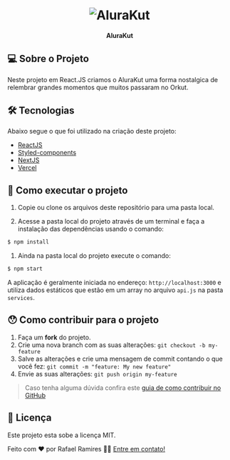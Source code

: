 <h1 align="center">
    <img alt="AluraKut" title="#AluraKut" src="./assets/banner.png" />
</h1>

<h4 align="center"> 
	AluraKut
</h4>

<p align="center">
	
## 💻 Sobre o Projeto
Neste projeto em React.JS criamos o AluraKut uma forma nostalgica de relembrar grandes momentos que muitos passaram no Orkut. 
	
## 🛠 Tecnologias
Abaixo segue o que foi utilizado na criação deste projeto:
-  [ReactJS](https://reactjs.org/)
-  [Styled-components](https://www.styled-components.com/)
-  [NextJS](https://nextjs.org/)
-  [Vercel](https://vercel.com/)
</p>


## 🚀 Como executar o projeto

1. Copie ou clone os arquivos deste repositório para uma pasta local.

2. Acesse a pasta local do projeto através de um terminal e faça a instalação das dependências usando o comando:
```sh
$ npm install
```

1. Ainda na pasta local do projeto execute o comando:
```sh
$ npm start
```

A aplicação é geralmente iniciada no endereço: `http://localhost:3000` e utiliza dados estáticos que estão em um array no arquivo `api.js` na pasta `services`.


## 😯 Como contribuir para o projeto

1. Faça um **fork** do projeto.
2. Crie uma nova branch com as suas alterações: `git checkout -b my-feature`
3. Salve as alterações e crie uma mensagem de commit contando o que você fez: `git commit -m "feature: My new feature"`
4. Envie as suas alterações: `git push origin my-feature`
> Caso tenha alguma dúvida confira este [guia de como contribuir no GitHub](https://github.com/firstcontributions/first-contributions)


## 📝 Licença

Este projeto esta sobe a licença MIT.

Feito com ❤️ por Rafael Ramires 👋🏽 [Entre em contato!](https://www.linkedin.com/in/rafael-ramires-791aa378/)

